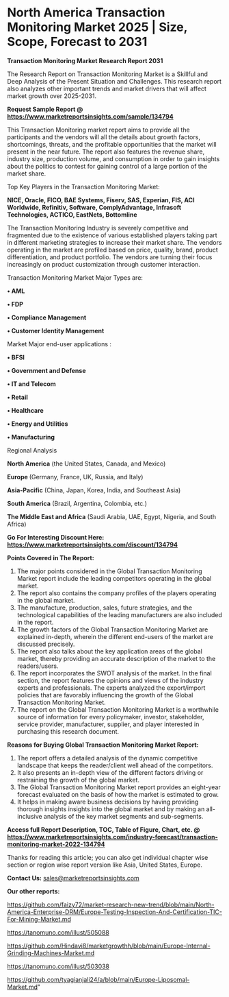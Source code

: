  # North America Transaction Monitoring Market 2025 | Size, Scope, Forecast to 2031

<strong>Transaction Monitoring Market Research Report 2031</strong>

The Research Report on Transaction Monitoring Market is a Skillful and Deep Analysis of the Present Situation and Challenges. This research report also analyzes other important trends and market drivers that will affect market growth over 2025-2031.

<strong>Request Sample Report @ <a href=https://www.marketreportsinsights.com/sample/134794>https://www.marketreportsinsights.com/sample/134794</a></strong>

This Transaction Monitoring market report aims to provide all the participants and the vendors will all the details about growth factors, shortcomings, threats, and the profitable opportunities that the market will present in the near future. The report also features the revenue share, industry size, production volume, and consumption in order to gain insights about the politics to contest for gaining control of a large portion of the market share.

Top Key Players in the Transaction Monitoring Market:

<strong>NICE, Oracle, FICO, BAE Systems, Fiserv, SAS, Experian, FIS, ACI Worldwide, Refinitiv, Software, ComplyAdvantage, Infrasoft Technologies, ACTICO, EastNets, Bottomline</strong>

The Transaction Monitoring Industry is severely competitive and fragmented due to the existence of various established players taking part in different marketing strategies to increase their market share. The vendors operating in the market are profiled based on price, quality, brand, product differentiation, and product portfolio. The vendors are turning their focus increasingly on product customization through customer interaction.

Transaction Monitoring Market Major Types are:

<strong>• AML

• FDP

• Compliance Management

• Customer Identity Management</strong>

Market Major end-user applications :

<strong>• BFSI

• Government and Defense

• IT and Telecom

• Retail

• Healthcare

• Energy and Utilities

• Manufacturing</strong>

Regional Analysis

</u><strong><b>North America</b></strong> (the United States, Canada, and Mexico)

<strong><b>Europe </b></strong>(Germany, France, UK, Russia, and Italy)

<strong><b>Asia-Pacific</b></strong> (China, Japan, Korea, India, and Southeast Asia)

<strong><b>South America</b></strong> (Brazil, Argentina, Colombia, etc.)

<strong><b>The Middle East and Africa</b></strong> (Saudi Arabia, UAE, Egypt, Nigeria, and South Africa)

<strong>Go For Interesting Discount Here: <a href=https://www.marketreportsinsights.com/discount/134794>https://www.marketreportsinsights.com/discount/134794</a></strong>

<strong>Points Covered in The Report:</strong>
<ol>
  <li>The major points considered in the Global Transaction Monitoring Market report include the leading competitors operating in the global market.</li>
  <li>The report also contains the company profiles of the players operating in the global market.</li>
  <li>The manufacture, production, sales, future strategies, and the technological capabilities of the leading manufacturers are also included in the report.</li>
  <li>The growth factors of the Global Transaction Monitoring Market are explained in-depth, wherein the different end-users of the market are discussed precisely.</li>
  <li>The report also talks about the key application areas of the global market, thereby providing an accurate description of the market to the readers/users.</li>
  <li>The report incorporates the SWOT analysis of the market. In the final section, the report features the opinions and views of the industry experts and professionals. The experts analyzed the export/import policies that are favorably influencing the growth of the Global Transaction Monitoring Market.</li>
  <li>The report on the Global Transaction Monitoring Market is a worthwhile source of information for every policymaker, investor, stakeholder, service provider, manufacturer, supplier, and player interested in purchasing this research document.</li>
</ol>
<strong>Reasons for Buying Global Transaction Monitoring Market Report:</strong>

<ol>
  <li>The report offers a detailed analysis of the dynamic competitive landscape that keeps the reader/client well ahead of the competitors.</li>
  <li>It also presents an in-depth view of the different factors driving or restraining the growth of the global market.</li>
  <li>The Global Transaction Monitoring Market report provides an eight-year forecast evaluated on the basis of how the market is estimated to grow.</li>
  <li>It helps in making aware business decisions by having providing thorough insights insights into the global market and by making an all-inclusive analysis of the key market segments and sub-segments.</li>
</ol>
<strong>Access full Report Description, TOC, Table of Figure, Chart, etc. @ <a href=https://www.marketreportsinsights.com/industry-forecast/transaction-monitoring-market-2022-134794>https://www.marketreportsinsights.com/industry-forecast/transaction-monitoring-market-2022-134794</a></strong>


Thanks for reading this article; you can also get individual chapter wise section or region wise report version like Asia, United States, Europe.

<strong>Contact Us:</strong>
sales@marketreportsinsights.com

<strong>Our other reports:</strong>

<a href=https://github.com/faizy72/market-research-new-trend/blob/main/North-America-Enterprise-DRM/Europe-Testing-Inspection-And-Certification-TIC-For-Mining-Market.md>https://github.com/faizy72/market-research-new-trend/blob/main/North-America-Enterprise-DRM/Europe-Testing-Inspection-And-Certification-TIC-For-Mining-Market.md</a>

<a href=https://tanomuno.com/illust/505088>https://tanomuno.com/illust/505088</a>

<a href=https://github.com/Hindavi8/marketgrowthh/blob/main/Europe-Internal-Grinding-Machines-Market.md>https://github.com/Hindavi8/marketgrowthh/blob/main/Europe-Internal-Grinding-Machines-Market.md</a>

<a href=https://tanomuno.com/illust/503038>https://tanomuno.com/illust/503038</a>

<a href=https://github.com/tyagianjali24/a/blob/main/Europe-Liposomal-Market.md>https://github.com/tyagianjali24/a/blob/main/Europe-Liposomal-Market.md</a>"
